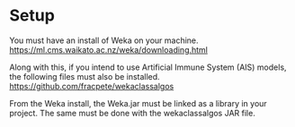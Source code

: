 # Setup
You must have an install of Weka on your machine.
https://ml.cms.waikato.ac.nz/weka/downloading.html

Along with this, if you intend to use Artificial Immune System (AIS) models, the following files must also be installed.
https://github.com/fracpete/wekaclassalgos

From the Weka install, the Weka.jar must be linked as a library in your project. The same must be done with the wekaclassalgos JAR file.
